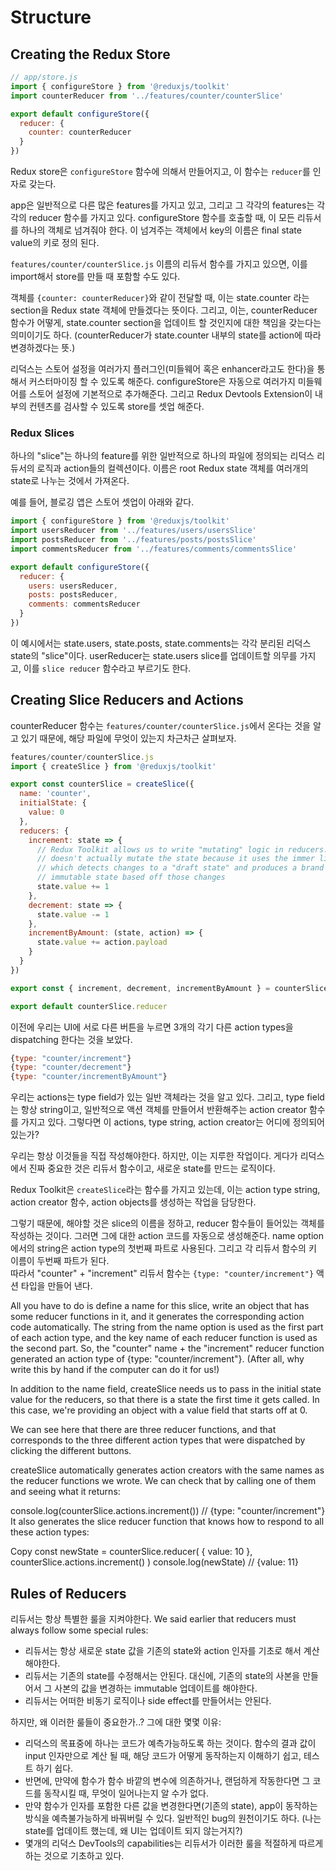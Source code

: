 # Structure

## Creating the Redux Store

```js
// app/store.js
import { configureStore } from '@reduxjs/toolkit'
import counterReducer from '../features/counter/counterSlice'

export default configureStore({
  reducer: {
    counter: counterReducer
  }
})
```

Redux store은 `configureStore` 함수에 의해서 만들어지고, 이 함수는 `reducer`를 인자로 갖는다. 

app은 일반적으로 다른 많은 features를 가지고 있고, 그리고 그 각각의 features는 각각의 reducer 함수를 가지고 있다. 
configureStore 함수를 호출할 때, 이 모든 리듀서를 하나의 객체로 넘겨줘야 한다. 이 넘겨주는 객체에서 key의 이름은 final state value의 키로 정의 된다. 

`features/counter/counterSlice.js` 이름의 리듀서 함수를 가지고 있으면, 이를 import해서 store를 만들 때 포함할 수도 있다.

객체를 `{counter: counterReducer}`와 같이 전달할 때, 이는 state.counter 라는 section을 Redux state 객체에 만들겠다는 뜻이다.
그리고, 이는, counterReducer 함수가 어떻게, state.counter section을 업데이트 할 것인지에 대한 책임을 갖는다는 의미이기도 하다. (counterReducer가 state.counter 내부의 state를 action에 따라 변경하겠다는 뜻.)

리덕스는 스토어 설정을 여러가지 플러그인(미들웨어 혹은 enhancer라고도 한다)을 통해서 커스터마이징 할 수 있도록 해준다. 
configureStore은 자동으로 여러가지 미들웨어를 스토어 설정에 기본적으로 추가해준다. 그리고 Redux Devtools Extension이 내부의 컨텐츠를 검사할 수 있도록 store를 셋업 해준다.

### Redux Slices

하나의 "slice"는 하나의 feature를 위한 일반적으로 하나의 파일에 정의되는 리덕스 리듀서의 로직과 action들의 컬렉션이다. 이름은 root Redux state 객체를 여러개의 state로 나누는 것에서 가져온다.

예를 들어, 블로깅 앱은 스토어 셋업이 아래와 같다.

```js
import { configureStore } from '@reduxjs/toolkit'
import usersReducer from '../features/users/usersSlice'
import postsReducer from '../features/posts/postsSlice'
import commentsReducer from '../features/comments/commentsSlice'

export default configureStore({
  reducer: {
    users: usersReducer,
    posts: postsReducer,
    comments: commentsReducer
  }
})
```

이 예시에서는 state.users, state.posts, state.comments는 각각 분리된  리덕스 state의 "slice"이다.
userReducer는 state.users slice를 업데이트할 의무를 가지고, 이를 `slice reducer` 함수라고 부르기도 한다.


## Creating Slice Reducers and Actions

counterReducer 함수는 `features/counter/counterSlice.js`에서 온다는 것을 알고 있기 때문에, 해당 파일에 무엇이 있는지 차근차근 살펴보자. 

```js
features/counter/counterSlice.js
import { createSlice } from '@reduxjs/toolkit'

export const counterSlice = createSlice({
  name: 'counter',
  initialState: {
    value: 0
  },
  reducers: {
    increment: state => {
      // Redux Toolkit allows us to write "mutating" logic in reducers. It
      // doesn't actually mutate the state because it uses the immer library,
      // which detects changes to a "draft state" and produces a brand new
      // immutable state based off those changes
      state.value += 1
    },
    decrement: state => {
      state.value -= 1
    },
    incrementByAmount: (state, action) => {
      state.value += action.payload
    }
  }
})

export const { increment, decrement, incrementByAmount } = counterSlice.actions

export default counterSlice.reducer
```

이전에 우리는 UI에 서로 다른 버튼을 누르면 3개의 각기 다른 action types을 dispatching 한다는 것을 보았다. 

```js
{type: "counter/increment"}
{type: "counter/decrement"}
{type: "counter/incrementByAmount"}
```

우리는 actions는 type field가 있는 일반 객체라는 것을 알고 있다. 그리고, type field는 항상 string이고, 일반적으로 액션 객체를 만들어서 반환해주는 action creator 함수를 가지고 있다. 그렇다면 이 actions, type string, action creator는 어디에 정의되어 있는가?

우리는 항상 이것들을 직접 작성해야한다. 하지만, 이는 지루한 작업이다. 게다가 리덕스에서 진짜 중요한 것은 리듀서 함수이고, 새로운 state를 만드는 로직이다. 

Redux Toolkit은 `createSlice`라는 함수를 가지고 있는데, 이는 action type string, action creator 함수, action objects를 생성하는 작업을 담당한다. 

그렇기 때문에, 해야할 것은 slice의 이름을 정하고, reducer 함수들이 들어있는 객체를 작성하는 것이다. 그러면 그에 대한 action 코드를 자동으로 생성해준다.
name option에서의 string은 action type의 첫번째 파트로 사용된다. 그리고 각 리듀서 함수의 키 이름이 두번째 파트가 된다.  
따라서 "counter" + "increment" 리듀서 함수는 `{type: "counter/increment"}` 액션 타입을 만들어 낸다.  

 All you have to do is define a name for this slice, write an object that has some reducer functions in it, and it generates the corresponding action code automatically. The string from the name option is used as the first part of each action type, and the key name of each reducer function is used as the second part. So, the "counter" name + the "increment" reducer function generated an action type of {type: "counter/increment"}. (After all, why write this by hand if the computer can do it for us!)

In addition to the name field, createSlice needs us to pass in the initial state value for the reducers, so that there is a state the first time it gets called. In this case, we're providing an object with a value field that starts off at 0.

We can see here that there are three reducer functions, and that corresponds to the three different action types that were dispatched by clicking the different buttons.

createSlice automatically generates action creators with the same names as the reducer functions we wrote. We can check that by calling one of them and seeing what it returns:

console.log(counterSlice.actions.increment())
// {type: "counter/increment"}
It also generates the slice reducer function that knows how to respond to all these action types:

Copy
const newState = counterSlice.reducer(
  { value: 10 },
  counterSlice.actions.increment()
)
console.log(newState)
// {value: 11}


## Rules of Reducers

리듀서는 항상 특별한 룰을 지켜야한다. 
We said earlier that reducers must always follow some special rules:

- 리듀서는 항상 새로운 state 값을 기존의 state와 action 인자를 기초로 해서 계산해야한다. 
- 리듀서는 기존의 state를 수정해서는 안된다. 대신에, 기존의 state의 사본을 만들어서 그 사본의 값을 변경하는 immutable 업데이트를 해야한다. 
- 리듀서는 어떠한 비동기 로직이나 side effect를 만들어서는 안된다. 

하지만, 왜 이러한 룰들이 중요한가..? 그에 대한 몇몇 이유:

- 리덕스의 목표중에 하나는 코드가 예측가능하도록 하는 것이다. 함수의 결과 값이 input 인자만으로 계산 될 때, 해당 코드가 어떻게 동작하는지 이해하기 쉽고, 테스트 하기 쉽다. 
- 반면에, 만약에 함수가 함수 바깥의 변수에 의존하거나, 랜덤하게 작동한다면 그 코드를 동작시킬 때, 무엇이 일어나는지 알 수가 없다. 
- 만약 함수가 인자를 포함한 다른 값을 변경한다면(기존의 state), app이 동작하는 방식을 예측불가능하게 바꿔버릴 수 있다. 일반적인 bug의 원천이기도 하다. (나는 state를 업데이트 했는데, 왜 UI는 업데이트 되지 않는거지?) 
- 몇개의 리덕스 DevTools의 capabilities는 리듀서가 이러한 룰을 적절하게 따르게 하는 것으로 기초하고 있다. 


